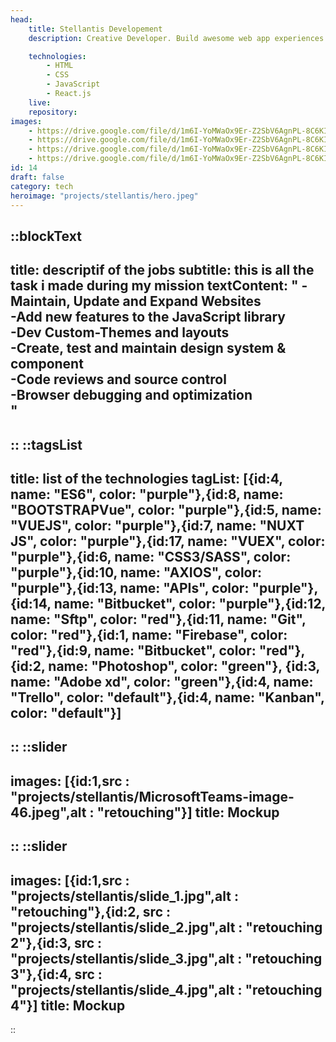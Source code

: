 ```yaml
---
head:
    title: Stellantis Developement 
    description: Creative Developer. Build awesome web app experiences using VueJS. Translate designs and wireframes into quality code

    technologies: 
        - HTML
        - CSS
        - JavaScript
        - React.js
    live: 
    repository: 
images:
    - https://drive.google.com/file/d/1m6I-YoMWaOx9Er-Z2SbV6AgnPL-8C6KI/view?usp=sharing
    - https://drive.google.com/file/d/1m6I-YoMWaOx9Er-Z2SbV6AgnPL-8C6KI/view?usp=sharing
    - https://drive.google.com/file/d/1m6I-YoMWaOx9Er-Z2SbV6AgnPL-8C6KI/view?usp=sharing
    - https://drive.google.com/file/d/1m6I-YoMWaOx9Er-Z2SbV6AgnPL-8C6KI/view?usp=sharing
id: 14
draft: false
category: tech
heroimage: "projects/stellantis/hero.jpeg"
---
```

::blockText
---
title: descriptif of the jobs
subtitle: this is all the task i made during my mission
textContent: "
-Maintain, Update and Expand  Websites <br/>
-Add new features to the JavaScript library <br/>
-Dev Custom-Themes and layouts<br/>
-Create, test and maintain design system & component<br/>
-Code reviews and source control<br/>
-Browser debugging and optimization<br/>
"
---
::
::tagsList
---
title: list of the technologies
tagList: [{id:4, name: "ES6", color: "purple"},{id:8, name: "BOOTSTRAPVue", color: "purple"},{id:5, name: "VUEJS", color: "purple"},{id:7, name: "NUXT JS", color: "purple"},{id:17, name: "VUEX", color: "purple"},{id:6, name: "CSS3/SASS", color: "purple"},{id:10, name: "AXIOS", color: "purple"},{id:13, name: "APIs", color: "purple"},{id:14, name: "Bitbucket", color: "purple"},{id:12, name: "Sftp", color: "red"},{id:11, name: "Git", color: "red"},{id:1, name: "Firebase", color: "red"},{id:9, name: "Bitbucket", color: "red"}, {id:2, name: "Photoshop", color: "green"}, {id:3, name: "Adobe xd", color: "green"},{id:4, name: "Trello", color: "default"},{id:4, name: "Kanban", color: "default"}]
---
::
::slider
---
images: [{id:1,src : "projects/stellantis/MicrosoftTeams-image-46.jpeg",alt : "retouching"}]
title: Mockup
---
::
::slider
---
images: [{id:1,src : "projects/stellantis/slide_1.jpg",alt : "retouching"},{id:2, src : "projects/stellantis/slide_2.jpg",alt : "retouching 2"},{id:3, src : "projects/stellantis/slide_3.jpg",alt : "retouching 3"},{id:4, src : "projects/stellantis/slide_4.jpg",alt : "retouching 4"}]
title: Mockup
---
::




